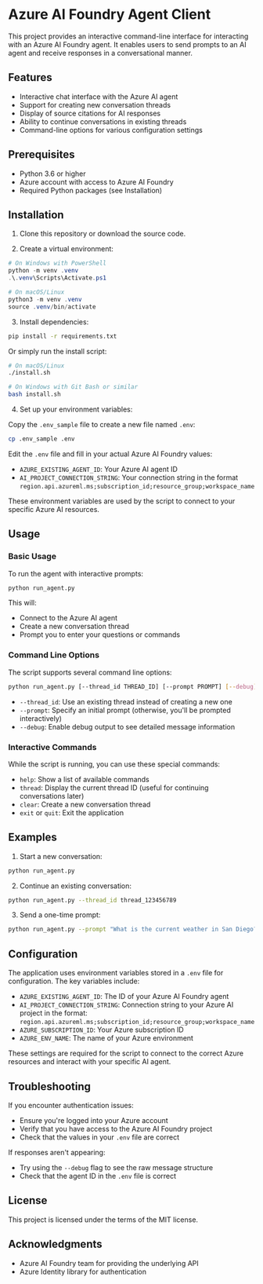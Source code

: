 # Azure AI Foundry Agent Client

This project provides an interactive command-line interface for interacting with an Azure AI Foundry agent. It enables users to send prompts to an AI agent and receive responses in a conversational manner.

## Features

- Interactive chat interface with the Azure AI agent
- Support for creating new conversation threads
- Display of source citations for AI responses
- Ability to continue conversations in existing threads
- Command-line options for various configuration settings

## Prerequisites

- Python 3.6 or higher
- Azure account with access to Azure AI Foundry
- Required Python packages (see Installation)

## Installation

1. Clone this repository or download the source code.

2. Create a virtual environment:

```powershell
# On Windows with PowerShell
python -m venv .venv
.\.venv\Scripts\Activate.ps1

# On macOS/Linux
python3 -m venv .venv
source .venv/bin/activate
```

3. Install dependencies:

```bash
pip install -r requirements.txt
```

Or simply run the install script:

```bash
# On macOS/Linux
./install.sh

# On Windows with Git Bash or similar
bash install.sh
```

4. Set up your environment variables:

Copy the `.env_sample` file to create a new file named `.env`:

```bash
cp .env_sample .env
```

Edit the `.env` file and fill in your actual Azure AI Foundry values:
- `AZURE_EXISTING_AGENT_ID`: Your Azure AI agent ID
- `AI_PROJECT_CONNECTION_STRING`: Your connection string in the format `region.api.azureml.ms;subscription_id;resource_group;workspace_name`

These environment variables are used by the script to connect to your specific Azure AI resources.

## Usage

### Basic Usage

To run the agent with interactive prompts:

```bash
python run_agent.py
```

This will:
- Connect to the Azure AI agent
- Create a new conversation thread
- Prompt you to enter your questions or commands

### Command Line Options

The script supports several command line options:

```bash
python run_agent.py [--thread_id THREAD_ID] [--prompt PROMPT] [--debug]
```

- `--thread_id`: Use an existing thread instead of creating a new one
- `--prompt`: Specify an initial prompt (otherwise, you'll be prompted interactively)
- `--debug`: Enable debug output to see detailed message information

### Interactive Commands

While the script is running, you can use these special commands:

- `help`: Show a list of available commands
- `thread`: Display the current thread ID (useful for continuing conversations later)
- `clear`: Create a new conversation thread
- `exit` or `quit`: Exit the application

## Examples

1. Start a new conversation:

```bash
python run_agent.py
```

2. Continue an existing conversation:

```bash
python run_agent.py --thread_id thread_123456789
```

3. Send a one-time prompt:

```bash
python run_agent.py --prompt "What is the current weather in San Diego?"
```

## Configuration

The application uses environment variables stored in a `.env` file for configuration. The key variables include:

- `AZURE_EXISTING_AGENT_ID`: The ID of your Azure AI Foundry agent
- `AI_PROJECT_CONNECTION_STRING`: Connection string to your Azure AI project in the format:  
  `region.api.azureml.ms;subscription_id;resource_group;workspace_name`
- `AZURE_SUBSCRIPTION_ID`: Your Azure subscription ID
- `AZURE_ENV_NAME`: The name of your Azure environment

These settings are required for the script to connect to the correct Azure resources and interact with your specific AI agent.

## Troubleshooting

If you encounter authentication issues:
- Ensure you're logged into your Azure account
- Verify that you have access to the Azure AI Foundry project
- Check that the values in your `.env` file are correct

If responses aren't appearing:
- Try using the `--debug` flag to see the raw message structure
- Check that the agent ID in the `.env` file is correct

## License

This project is licensed under the terms of the MIT license.

## Acknowledgments

- Azure AI Foundry team for providing the underlying API
- Azure Identity library for authentication

